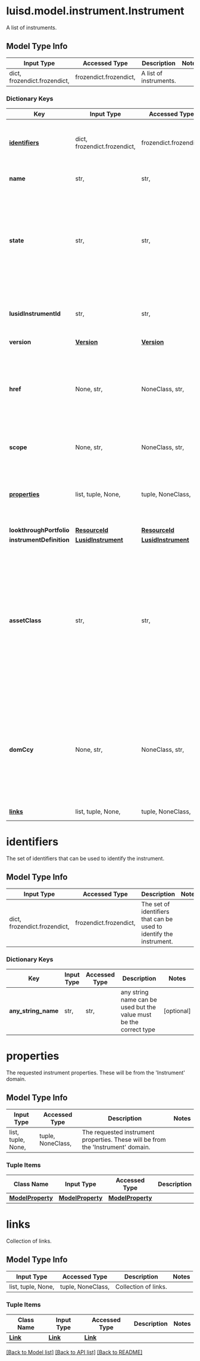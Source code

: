 # luisd.model.instrument.Instrument

A list of instruments.

## Model Type Info
Input Type | Accessed Type | Description | Notes
------------ | ------------- | ------------- | -------------
dict, frozendict.frozendict,  | frozendict.frozendict,  | A list of instruments. | 

### Dictionary Keys
Key | Input Type | Accessed Type | Description | Notes
------------ | ------------- | ------------- | ------------- | -------------
**[identifiers](#identifiers)** | dict, frozendict.frozendict,  | frozendict.frozendict,  | The set of identifiers that can be used to identify the instrument. | 
**name** | str,  | str,  | The name of the instrument. | 
**state** | str,  | str,  | The state of of the instrument at the asAt datetime of this version of the instrument definition. The available values are: Active, Inactive | must be one of ["Active", "Inactive", ] 
**lusidInstrumentId** | str,  | str,  | The unique LUSID Instrument Identifier (LUID) of the instrument. | 
**version** | [**Version**](Version.md) | [**Version**](Version.md) |  | 
**href** | None, str,  | NoneClass, str,  | The specific Uniform Resource Identifier (URI) for this resource at the requested effective and asAt datetime. | [optional] 
**scope** | None, str,  | NoneClass, str,  | The scope in which the instrument lies. | [optional] 
**[properties](#properties)** | list, tuple, None,  | tuple, NoneClass,  | The requested instrument properties. These will be from the &#x27;Instrument&#x27; domain. | [optional] 
**lookthroughPortfolio** | [**ResourceId**](ResourceId.md) | [**ResourceId**](ResourceId.md) |  | [optional] 
**instrumentDefinition** | [**LusidInstrument**](LusidInstrument.md) | [**LusidInstrument**](LusidInstrument.md) |  | [optional] 
**assetClass** | str,  | str,  | The nominal asset class of the instrument, e.g. InterestRates, FX, Inflation, Equities, Credit, Commodities, etc. The available values are: InterestRates, FX, Inflation, Equities, Credit, Commodities, Money, Unknown | [optional] must be one of ["InterestRates", "FX", "Inflation", "Equities", "Credit", "Commodities", "Money", "Unknown", ] 
**domCcy** | None, str,  | NoneClass, str,  | The domestic currency, meaning the currency in which the instrument would typically be expected to pay cashflows, e.g. a share in AAPL being USD. | [optional] 
**[links](#links)** | list, tuple, None,  | tuple, NoneClass,  | Collection of links. | [optional] 

# identifiers

The set of identifiers that can be used to identify the instrument.

## Model Type Info
Input Type | Accessed Type | Description | Notes
------------ | ------------- | ------------- | -------------
dict, frozendict.frozendict,  | frozendict.frozendict,  | The set of identifiers that can be used to identify the instrument. | 

### Dictionary Keys
Key | Input Type | Accessed Type | Description | Notes
------------ | ------------- | ------------- | ------------- | -------------
**any_string_name** | str,  | str,  | any string name can be used but the value must be the correct type | [optional] 

# properties

The requested instrument properties. These will be from the 'Instrument' domain.

## Model Type Info
Input Type | Accessed Type | Description | Notes
------------ | ------------- | ------------- | -------------
list, tuple, None,  | tuple, NoneClass,  | The requested instrument properties. These will be from the &#x27;Instrument&#x27; domain. | 

### Tuple Items
Class Name | Input Type | Accessed Type | Description | Notes
------------- | ------------- | ------------- | ------------- | -------------
[**ModelProperty**](ModelProperty.md) | [**ModelProperty**](ModelProperty.md) | [**ModelProperty**](ModelProperty.md) |  | 

# links

Collection of links.

## Model Type Info
Input Type | Accessed Type | Description | Notes
------------ | ------------- | ------------- | -------------
list, tuple, None,  | tuple, NoneClass,  | Collection of links. | 

### Tuple Items
Class Name | Input Type | Accessed Type | Description | Notes
------------- | ------------- | ------------- | ------------- | -------------
[**Link**](Link.md) | [**Link**](Link.md) | [**Link**](Link.md) |  | 

[[Back to Model list]](../../README.md#documentation-for-models) [[Back to API list]](../../README.md#documentation-for-api-endpoints) [[Back to README]](../../README.md)

